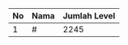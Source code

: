 | No | Nama            | Jumlah Level |
|----|-----------------|--------------|
| 1  | #    |    2245        |
